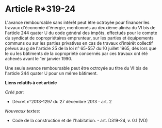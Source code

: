# Article R*319-24

L'avance remboursable sans intérêt peut être octroyée pour financer les travaux d'économie d'énergie, mentionnés au deuxième
alinéa du VI bis de l'article 244 quater U du code général des impôts, effectués pour le compte du syndicat de
copropriétaires emprunteur, sur les parties et équipements communs ou sur les parties privatives en cas de travaux d'intérêt
collectif prévus au g de l'article 25 de la loi n° 65-557 du 10 juillet 1965, dès lors que le ou les bâtiments de la
copropriété concernés par ces travaux ont été achevés avant le 1er janvier 1990. 

Une seule avance remboursable peut être octroyée au titre du VI bis de l'article 244 quater U pour un même bâtiment.

**Liens relatifs à cet article**

_Créé par_:

  - Décret n°2013-1297 du 27 décembre 2013 - art. 2

_Nouveaux textes_:

  - Code de la construction et de l'habitation. - art. D319-24, v. 0.1 (VD)
